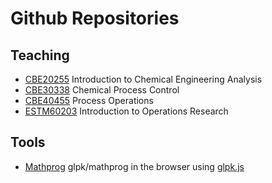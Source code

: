 Github Repositories
======================

## Teaching

* [CBE20255](http://jckantor.github.io/CBE20255) Introduction to Chemical Engineering Analysis
* [CBE30338](http://jckantor.github.io/CBE30338) Chemical Process Control
* [CBE40455](http://jckantor.github.io/CBE40455) Process Operations
* [ESTM60203](http://jckantor.github.io/CBE40455) Introduction to Operations Research

## Tools

* [Mathprog](http://www3.nd.edu/~jeff/mathprog/) glpk/mathprog in the browser using [glpk.js](http://hgourvest.github.io/glpk.js/)
